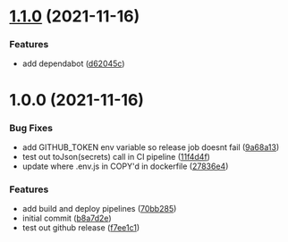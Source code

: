 # [1.1.0](https://github.com/brandoncanaday/brandon/compare/v1.0.0...v1.1.0) (2021-11-16)


### Features

* add dependabot ([d62045c](https://github.com/brandoncanaday/brandon/commit/d62045c1990e200ca3637b97c5a6ef83b507125e))

# 1.0.0 (2021-11-16)


### Bug Fixes

* add GITHUB_TOKEN env variable so release job doesnt fail ([9a68a13](https://github.com/brandoncanaday/brandon/commit/9a68a13caf5c8f9384906020fda1ae9eaac83657))
* test out toJson(secrets) call in CI pipeline ([11f4d4f](https://github.com/brandoncanaday/brandon/commit/11f4d4f08073ce609fbe52c6eece4014328d1851))
* update where .env.js in COPY'd in dockerfile ([27836e4](https://github.com/brandoncanaday/brandon/commit/27836e4542302d0690422260fb67c15cc7745c48))


### Features

* add build and deploy pipelines ([70bb285](https://github.com/brandoncanaday/brandon/commit/70bb28511abe60fd15beb7f244009d62dbc4dfa9))
* initial commit ([b8a7d2e](https://github.com/brandoncanaday/brandon/commit/b8a7d2e7a91c006e763e968badf8c63f47925177))
* test out github release ([f7ee1c1](https://github.com/brandoncanaday/brandon/commit/f7ee1c1ec6214a89b0868b8b5de07503a7257bab))
